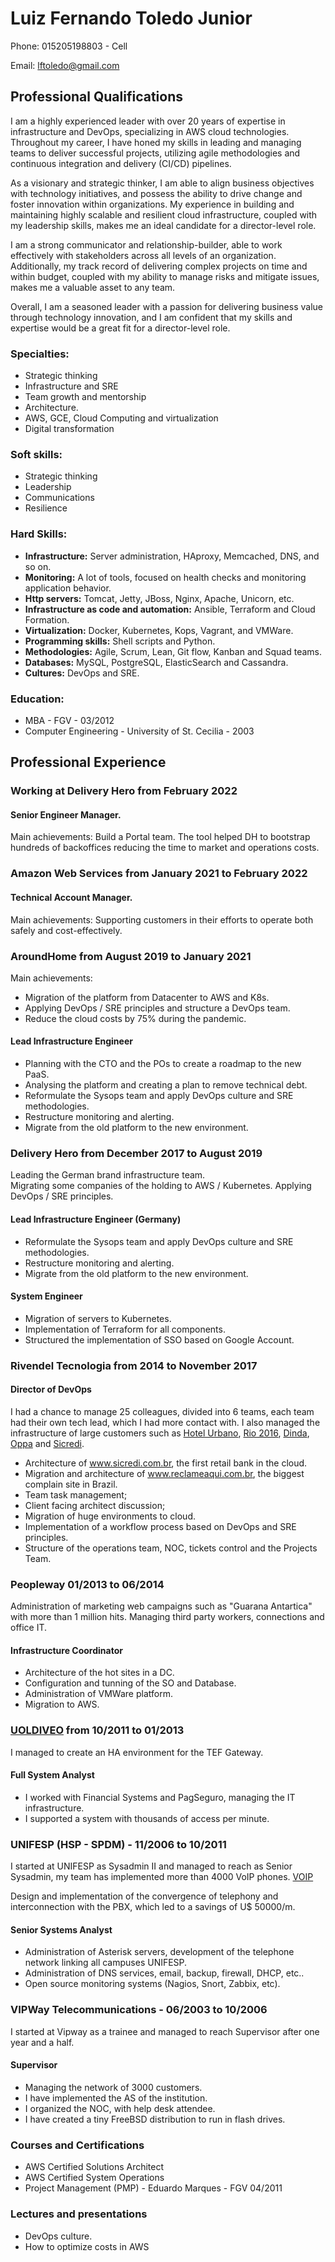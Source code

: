# Luiz Fernando Toledo Junior

Phone: 015205198803 - Cell

Email: lftoledo@gmail.com

## Professional Qualifications

I am a highly experienced leader with over 20 years of expertise in infrastructure and DevOps, specializing in AWS cloud technologies. Throughout my career, I have honed my skills in leading and managing teams to deliver successful projects, utilizing agile methodologies and continuous integration and delivery (CI/CD) pipelines.

As a visionary and strategic thinker, I am able to align business objectives with technology initiatives, and possess the ability to drive change and foster innovation within organizations. My experience in building and maintaining highly scalable and resilient cloud infrastructure, coupled with my leadership skills, makes me an ideal candidate for a director-level role.

I am a strong communicator and relationship-builder, able to work effectively with stakeholders across all levels of an organization. Additionally, my track record of delivering complex projects on time and within budget, coupled with my ability to manage risks and mitigate issues, makes me a valuable asset to any team.

Overall, I am a seasoned leader with a passion for delivering business value through technology innovation, and I am confident that my skills and expertise would be a great fit for a director-level role.

### Specialties:

*   Strategic thinking
*   Infrastructure and SRE
*   Team growth and mentorship
*   Architecture.
*   AWS, GCE, Cloud Computing and virtualization
*   Digital transformation

### Soft skills:

*   Strategic thinking
*   Leadership
*   Communications
*   Resilience

### Hard Skills:

*   **Infrastructure:** Server administration,  HAproxy, Memcached, DNS, and so on.
*   **Monitoring:** A lot of tools, focused on health checks and monitoring application behavior.
*   **Http servers:** Tomcat, Jetty, JBoss, Nginx, Apache, Unicorn, etc.
*   **Infrastructure as code and automation:** Ansible, Terraform and Cloud Formation.
*   **Virtualization:** Docker, Kubernetes, Kops, Vagrant, and VMWare.
*   **Programming skills:** Shell scripts and Python.
*   **Methodologies:** Agile, Scrum, Lean, Git flow, Kanban and Squad teams.
*   **Databases:** MySQL, PostgreSQL, ElasticSearch and Cassandra.
*   **Cultures:** DevOps and SRE.

### Education:

*   MBA - FGV -  03/2012
*   Computer Engineering - University of St. Cecilia - 2003

## Professional Experience

### Working at Delivery Hero from February 2022

#### Senior Engineer Manager.  

Main achievements: Build a Portal team. The tool helped DH to bootstrap hundreds of backoffices reducing the time to market and operations costs.

### Amazon Web Services from January 2021 to February 2022

#### Technical Account Manager.  

Main achievements: Supporting customers in their efforts to operate both safely and cost-effectively.

### AroundHome from August 2019 to January 2021

Main achievements: 
*   Migration of  the platform from Datacenter to AWS and K8s. 
*   Applying DevOps / SRE principles and structure a DevOps team. 
*   Reduce the cloud costs by 75% during the pandemic.

#### Lead Infrastructure Engineer

*   Planning with the CTO and the POs to create a roadmap to the new PaaS.
*   Analysing the platform and creating a plan to remove technical debt.
*   Reformulate the Sysops team and apply DevOps culture and SRE methodologies.
*   Restructure monitoring and alerting.
*   Migrate from the old platform to the new environment.

### Delivery Hero from December 2017 to August 2019

Leading the German brand infrastructure team.  
Migrating some companies of the holding to AWS / Kubernetes. Applying DevOps / SRE principles.

#### Lead Infrastructure Engineer (Germany)

*   Reformulate the Sysops team and apply DevOps culture and SRE methodologies.
*   Restructure monitoring and alerting.
*   Migrate from the old platform to the new environment.

#### System Engineer

*   Migration of servers to Kubernetes.
*   Implementation of Terraform for all components.
*   Structured the implementation of SSO based on Google Account.

### Rivendel Tecnologia from 2014 to November 2017

#### Director of DevOps

I had a chance to manage 25 colleagues, divided into 6 teams, each team had their own tech lead, which I had more contact with. I also managed the infrastructure of large customers such as [Hotel Urbano](http://www.hotelurbano.com.br), [Rio 2016](http://www.rio2016.com.br), [Dinda](http://www.dinda.com.br), [Oppa](http://www.oppa.com.br) and [Sicredi](http://www.sicredi.com.br).

*   Architecture of [<ins>www.sicredi.com.br</ins>](http://www.sicredi.com.br), the first retail bank in the cloud.
*   Migration and architecture of [<ins>www.reclameaqui.com.br</ins>](http://www.reclameaqui.com.br), the biggest complain site in Brazil.
*   Team task management;
*   Client facing architect discussion;
*   Migration of huge environments to cloud.
*   Implementation of a workflow process based on DevOps and SRE principles.
*   Structure of the operations team, NOC, tickets control and the Projects Team.

### Peopleway 01/2013 to 06/2014

Administration of marketing web campaigns such as "Guarana Antartica" with more than 1 million hits. Managing third party workers, connections and office IT.

#### Infrastructure Coordinator

*   Architecture of the hot sites in a DC.
*   Configuration and tunning of the SO and Database.
*   Administration of VMWare platform.
*   Migration to AWS.

### [UOLDIVEO](http://www.uol.com.br) from 10/2011 to 01/2013

I managed to create an HA environment for the TEF Gateway.

#### Full System Analyst

*   I worked with Financial Systems and PagSeguro, managing the IT infrastructure.
*   I supported a system with thousands of access per minute.

### UNIFESP (HSP - SPDM) - 11/2006 to 10/2011

I started at UNIFESP as Sysadmin II and managed to reach as Senior Sysadmin, my team has implemented more than 4000 VoIP phones.  [VOIP](http://www.unifesp.br/reitoria/dti/voip)

Design and implementation of the convergence of telephony and interconnection with the PBX, which led to a savings of U$ 50000/m.

#### Senior Systems Analyst

*   Administration of Asterisk servers, development of the telephone network linking all campuses UNIFESP.
*   Administration of DNS services, email, backup, firewall, DHCP, etc..
*   Open source monitoring systems (Nagios, Snort, Zabbix, etc).

### VIPWay Telecommunications - 06/2003 to 10/2006

I started at Vipway as a trainee and managed to reach Supervisor after one year and a half.

#### Supervisor

*   Managing the network of 3000 customers.
*   I have implemented the AS of the institution.
*   I organized the NOC, with help desk attendee.
*   I have created a tiny FreeBSD distribution to run in flash drives.

### Courses and Certifications

*   AWS Certified Solutions Architect
*   AWS Certified System Operations
*   Project Management (PMP) - Eduardo Marques - FGV 04/2011

### Lectures and presentations

*   DevOps culture.
*   How to optimize costs in AWS
